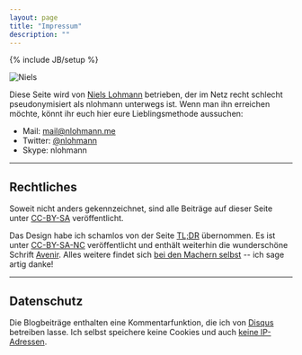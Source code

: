 ```yaml
---
layout: page
title: "Impressum"
description: ""
---
```

{% include JB/setup %}

![Niels](/assets/images/nlohmann6.jpg "Niels")

Diese Seite wird von [Niels Lohmann](https://nlohmann.me) betrieben, der im Netz recht schlecht pseudonymisiert als nlohmann unterwegs ist. Wenn man ihn erreichen möchte, könnt ihr euch hier eure Lieblingsmethode aussuchen:

- Mail: <mail@nlohmann.me>
- Twitter: [@nlohmann](https://twitter.com/nlohmann)
- Skype: nlohmann

****

## Rechtliches

Soweit nicht anders gekennzeichnet, sind alle Beiträge auf dieser Seite unter [CC-BY-SA](http://creativecommons.org/licenses/by-sa/3.0/de/) veröffentlicht.

Das Design habe ich schamlos von der Seite [TL;DR](http://toolong-didntread.com) übernommen. Es ist unter [CC-BY-SA-NC](http://creativecommons.org/licenses/by-nc-sa/2.0/de/) veröffentlicht und enthält weiterhin die wunderschöne Schrift [Avenir](https://www.fonts.com/font/linotype/avenir). Alles weitere findet sich [bei den Machern selbst](http://toolong-didntread.com/about) -- ich sage artig danke!

****

## Datenschutz

Die Blogbeiträge enthalten eine Kommentarfunktion, die ich von [Disqus](https://disqus.com) betreiben lasse.
Ich selbst speichere keine Cookies und auch [keine IP-Adressen](http://www.wir-speichern-nicht.de/index.php?option=com_content&task=view&id=14&Itemid=24).
